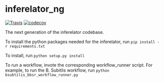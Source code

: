 # inferelator_ng

[![Travis](https://travis-ci.org/asistradition/inferelator_ng.svg?branch=master)](https://travis-ci.org/asistradition/inferelator_ng)
[![codecov](https://codecov.io/gh/asistradition/inferelator_ng/branch/master/graph/badge.svg)](https://codecov.io/gh/asistradition/inferelator_ng)


The next generation of the inferelator codebase.

To install the python packages needed for the inferelator, run `pip install -r requirements.txt`


To install, run `python setup.py install`

To run a workflow, invote the corresponding workflow_runner script. For example, to run the B. Subitlis workflow, run `python bsubtilis_bbsr_workflow_runner.py`
